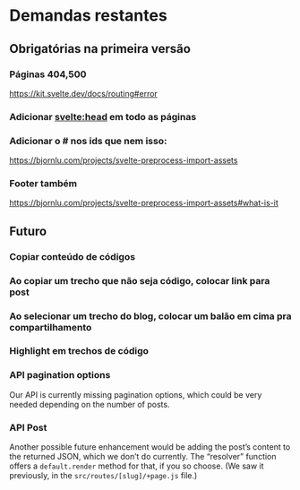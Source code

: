 # Demandas restantes

## Obrigatórias na primeira versão

### Páginas 404,500

https://kit.svelte.dev/docs/routing#error

### Adicionar <svelte:head> em todo as páginas

### Adicionar o # nos ids que nem isso:

https://bjornlu.com/projects/svelte-preprocess-import-assets

### Footer também

https://bjornlu.com/projects/svelte-preprocess-import-assets#what-is-it

## Futuro

### Copiar conteúdo de códigos

### Ao copiar um trecho que não seja código, colocar link para post

### Ao selecionar um trecho do blog, colocar um balão em cima pra compartilhamento

### Highlight em trechos de código

### API pagination options

Our API is currently missing pagination options, which could be very needed depending on the number of posts.

### API Post

Another possible future enhancement would be adding the post’s content to the returned JSON, which we don’t do currently. The “resolver” function offers a `default.render` method for that, if you so choose. (We saw it previously, in the `src/routes/[slug]/+page.js` file.)